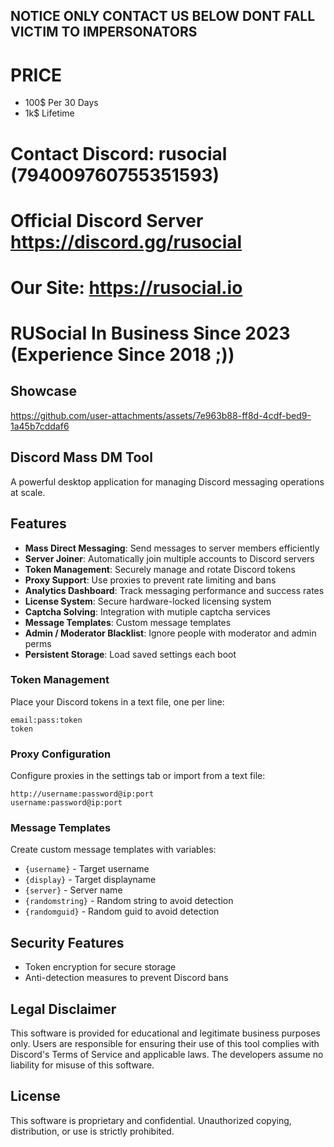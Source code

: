 ## NOTICE ONLY CONTACT US BELOW DONT FALL VICTIM TO IMPERSONATORS

# PRICE
- 100$ Per 30 Days
- 1k$ Lifetime

# Contact Discord: rusocial (794009760755351593)
# Official Discord Server https://discord.gg/rusocial
# Our Site: https://rusocial.io
# RUSocial In Business Since 2023 (Experience Since 2018 ;))

## Showcase
https://github.com/user-attachments/assets/7e963b88-ff8d-4cdf-bed9-1a45b7cddaf6

## Discord Mass DM Tool

A powerful desktop application for managing Discord messaging operations at scale.

## Features

- **Mass Direct Messaging**: Send messages to server members efficiently
- **Server Joiner**: Automatically join multiple accounts to Discord servers
- **Token Management**: Securely manage and rotate Discord tokens
- **Proxy Support**: Use proxies to prevent rate limiting and bans
- **Analytics Dashboard**: Track messaging performance and success rates
- **License System**: Secure hardware-locked licensing system
- **Captcha Solving**: Integration with mutiple captcha services
- **Message Templates**: Custom message templates
- **Admin / Moderator Blacklist**: Ignore people with moderator and admin perms
- **Persistent Storage**: Load saved settings each boot

### Token Management

Place your Discord tokens in a text file, one per line:
```
email:pass:token
token
```

### Proxy Configuration

Configure proxies in the settings tab or import from a text file:
```
http://username:password@ip:port
username:password@ip:port
```

### Message Templates

Create custom message templates with variables:
- `{username}` - Target username
- `{display}` - Target displayname
- `{server}` - Server name
- `{randomstring}` - Random string to avoid detection
- `{randomguid}` - Random guid to avoid detection

## Security Features
- Token encryption for secure storage
- Anti-detection measures to prevent Discord bans

## Legal Disclaimer

This software is provided for educational and legitimate business purposes only. Users are responsible for ensuring their use of this tool complies with Discord's Terms of Service and applicable laws. The developers assume no liability for misuse of this software.

## License

This software is proprietary and confidential. Unauthorized copying, distribution, or use is strictly prohibited. 
